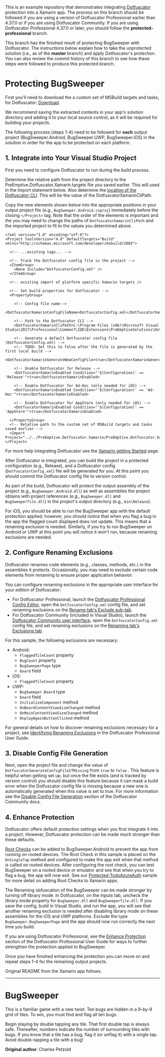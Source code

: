 This is an example repository that demonstrates integrating [Dotfuscator](https://www.preemptive.com/products/dotfuscator/overview) protection into a Xamarin app.
The process on this branch should be followed if you are using a version of Dotfuscator Professional earlier than 4.37.0 or if you are using Dotfuscator Community.
If you are using Dotfuscator Professional 4.37.0 or later, you should follow the **protected-professional** branch.

This branch has the finished result of protecting BugSweeper with Dotfuscator.
The instructions below explain how to take the unprotected solution (i.e., as of the **master** branch) and apply Dotfuscator's protection.
You can also review the commit history of this branch to see how these steps were followed to produce this protected branch.

# Protecting BugSweeper

First you'll need to download the a custom set of MSBuild targets and tasks, for Dotfuscator: [Download](http://files.preemptive.com.s3.amazonaws.com/blog/Xamarin/PreEmptive.Dotfuscator.Xamarin_v1.4.0.zip).

We recommend saving the extracted contents in your app's solution directory and adding it to your local source control, as it will be required for building your projects.

The following process (steps 1-4) need to be followed for **each** output project (BugSweeper.Android, BugSweeper.UWP, BugSweeper.iOS) in the solution in order for the app to be protected on each platform.

## 1. Integrate into Your Visual Studio Project

First you need to configure Dotfuscator to run during the build process.

Determine the relative path from the project directory to the PreEmptive.Dotfuscator.Xamarin.targets file you saved earlier.
This will used in the Import statement below.
Also determine the [location of the Dotfuscator CLI](https://www.preemptive.com/dotfuscator/ce/docs/help/getting_started_cli.html#locating).
This will be the value of the DotfuscatorXamarinCliPath.

Copy the new elements shown below into the appropriate positions in your output project file (e.g., `BugSweeper.Android.csproj`) immediately before the closing `</Project>` tag.
Note that the order of the elements is important and the you may need to change the paths of `DotfuscatorXamarinCliPath` and the imported project to fit to the values you determined above.

```
<?xml version="1.0" encoding="utf-8"?>
<Project ToolsVersion="4.0" DefaultTargets="Build" xmlns="http://schemas.microsoft.com/developer/msbuild/2003">

  <!-- ...existing tags... -->

  <!-- Track the Dotfuscator config file in the project -->
  <ItemGroup>
    <None Include="DotfuscatorConfig.xml" />
  </ItemGroup>

  <!-- existing import of platform specific Xamarin targets />

  <!-- Set build properties for Dotfuscator -->
  <PropertyGroup>

    <!-- Config file name-->
    <DotfuscatorXamarinConfigFileName>DotfuscatorConfig.xml</DotfuscatorXamarinConfigFileName>

    <!-- Path to the Dotfuscator CLI -->
    <DotfuscatorXamarinCliPath>C:\Program Files (x86)\Microsoft Visual Studio\2017\Professional\Common7\IDE\Extensions\PreEmptiveSolutions\DotfuscatorCE\dotfuscatorCLI.exe</DotfuscatorXamarinCliPath>

    <!-- Generate a default Dotfuscator config file (DotfuscatorConfig.xml) -->
    <!-- TODO: Set this to false after the file is generated by the first local build -->
    <DotfuscatorXamarinGenerateNewConfigFile>true</DotfuscatorXamarinGenerateNewConfigFile>

    <!-- Enable Dotfuscator for Release -->
    <DotfuscatorXamarinEnabled Condition="'$(Configuration)' == 'Release'">true</DotfuscatorXamarinEnabled>

    <!-- Enable Dotfuscator for Ad-Hoc (only needed for iOS) -->
    <DotfuscatorXamarinEnabled Condition="'$(Configuration)' == 'Ad-Hoc'">true</DotfuscatorXamarinEnabled>

    <!-- Enable Dotfuscator for AppStore (only needed for iOS) -->
    <DotfuscatorXamarinEnabled Condition="'$(Configuration)' == 'AppStore'">true</DotfuscatorXamarinEnabled>

  </PropertyGroup>
  <!-- Relative path to the custom set of MSBuild targets and tasks saved earlier -->
  <Import Project="../../PreEmptive.Dotfuscator.Xamarin/PreEmptive.Dotfuscator.Xamarin.targets"/>
</Project>
```

For more help integrating Dotfuscator see the [Xamarin getting Started](https://www.preemptive.com/dotfuscator/ce/docs/help/getting_started_xamarin.html) page. 

After Dotfuscator is integrated, you can build the project in a protected configuration (e.g., Release), and a Dotfuscator config (`DotfuscatorConfig.xml`) file will be generated for you. 
At this point you should commit the Dotfuscator config file to version control.

As part of the build, Dotfuscator will protect the output assembly of the project (e.g., `BugSweeper.Android.dll`) as well as assemblies the project obtains with project references (e.g., `BugSweeper.dll` and `BugSweeperTile.dll`) in the project's output directory (e.g., `bin\Release`).

For iOS, you should be able to run the BugSweeper app with the default protection applied; however, you should notice that when you flag a bug in the app the flagged count displayed does not update.
This means that a renaming exclusion is needed. 
Similarly, if you try to run BugSweeper on Android or UWP at this point you will notice it won't run, because renaming exclusions are needed.

## 2. Configure Renaming Exclusions

Dotfuscator renames code elements (e.g., classes, methods, etc.) in the assemblies it protects.
Occasionally, you may need to exclude certain code elements from renaming to ensure proper application behavior.

You can configure renaming exclusions in the appropriate user interface for your edition of Dotfuscator:
* For Dotfuscator Professional, launch the [Dotfuscator Professional Config Editor](https://www.preemptive.com/dotfuscator/pro/userguide/en/interfaces_config_editor_overview.html), open the `DotfuscatorConfig.xml` config file, and set renaming exclusions on the [Rename tab's Exclude sub-tab](https://www.preemptive.com/dotfuscator/pro/userguide/en/interfaces_config_editor_renaming.html#exclude-tab).
* For Dotfuscator Community (included in Visual Studio), launch the [Dotfuscator Community user interface](https://www.preemptive.com/dotfuscator/ce/docs/help/getting_started_gui.html), open the `DotfuscatorConfig.xml` config file, and set renaming exclusions on the [Renaming tab's Exclusions tab](https://www.preemptive.com/dotfuscator/ce/docs/help/gui_renaming.html#exclude).

For this sample, the following exclusions are necessary:
* Android: 
	* `FlaggedTileCount` property
  * `BugCount` property
  * `BugSweeperPage` type
  * `board` field
* iOS: 
  * `FlaggedTileCount` property
* UWP: 
	* `BugSweeper.Board` type
	* `board` field
	* `InitializeComponent` method
	* `OnBoardContentViewSizeChanged` method
	* `OnMainContentViewSizeChanged` method
	* `OnplayAgainButtonClicked` method

For general details on how to discover renaming exclusions necessary for a project, see [Identifying Renaming Exclusions](https://www.preemptive.com/dotfuscator/pro/userguide/en/protection_exclusions.html) in the Dotfuscator Professional User Guide.

## 3. Disable Config File Generation

Next, open the project file and change the value of `DotfuscatorGenerateConfigFileIfMissing` from `true` to `false` .
This feature is helpful when getting set up, but once the file exists (and is tracked by version control) you should disable this feature because it can mask a build error when the Dotfuscator config file is missing because a new one is automatically generated when this value is set to true.
For more information see the [Disable Config File Generation](https://www.preemptive.com/dotfuscator/ce/docs/help/getting_started_xamarin.html#team-disable-generation) section of the Dotfuscator Community docs.

## 4. Enhance Protection

Dotfuscator offers default protection settings when you first integrate it into a project.
However, Dotfuscator protection can be made much stronger than these defaults.

[Root Checks](https://www.preemptive.com/dotfuscator/ce/docs/help/checks_root.html) can be added to BugSweeper.Android to prevent the app from running on rooted devices.
The Root Check in this sample is placed on the `OnSingleTap` method and configured to make the app exit when that method is called on rooted devices.
After configuring the root check, you can test BugSweeper on a rooted device or emulator and see that when you try to flag a bug, the app will now exit.
See our [Protected-TodoAzureAuth](https://github.com/preemptive/Protected-TodoAzureAuth) sample for more detail on adding Root Checks to Xamarin apps.

The Renaming obfuscation of the BugSweeper can be made stronger by turning off library mode.
In Dotfuscator, on the *Inputs* tab, uncheck the library mode property for `BugSweeper.dll` and `BugSweeperTile.dll`.
If you save the config, build in Visual Studio, and run the app, you will see that another renaming exclusion is needed after disabling library mode on these assemblies for the iOS and UWP platforms.
Exclude the type `BugSweeper.BugSweeperPage` and the app should now run correctly the next time you build.

If you are using Dotfuscator Professional, see the [Enhance Protection](https://www.preemptive.com/dotfuscator/pro/userguide/en/getting_started_enhance.html) section of the Dotfuscator Professional User Guide for ways to further strengthen the protection applied to BugSweeper.

Once you have finished enhancing the protection you can move on and repeat steps 1-4 for the remaining output projects.

Original README from the Xamarin app follows.

----------------------------------


BugSweeper
======

This is a familiar game with a new twist. Ten bugs are hidden in a 9-by-9 grid of tiles.
To win, you must find and flag all ten bugs.

Begin playing by double tapping any tile. That first double tap is always safe.
Thereafter, numbers indicate the number of surrounding tiles with bugs. 
If you know that a tile has a bug, flag it (or unflag it) with a single tap.
Avoid double-tapping a tile with a bug!

**Original author**: Charles Petzold